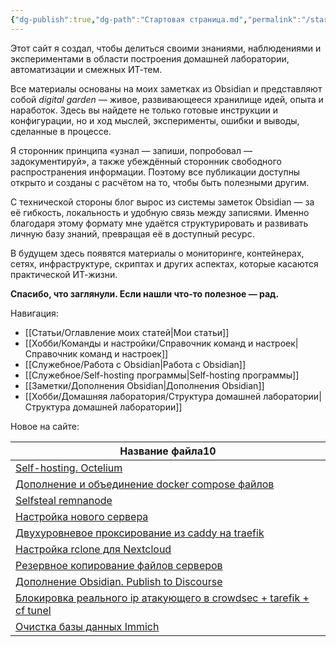 ```yaml
---
{"dg-publish":true,"dg-path":"Стартовая страница.md","permalink":"/startovaya-stranicza/","hide":true,"tags":["gardenEntry"],"created":"2024-09-02 20:49","updated":"2024-09-03T15:38:36+03:00"}
---
```


Этот сайт я создал, чтобы делиться своими знаниями, наблюдениями и экспериментами в области построения домашней лаборатории, автоматизации и смежных ИТ-тем.

Все материалы основаны на моих заметках из Obsidian и представляют собой _digital garden_ — живое, развивающееся хранилище идей, опыта и наработок. Здесь вы найдете не только готовые инструкции и конфигурации, но и ход мыслей, эксперименты, ошибки и выводы, сделанные в процессе.

Я сторонник принципа «узнал — запиши, попробовал — задокументируй», а также убеждённый сторонник свободного распространения информации. Поэтому все публикации доступны открыто и созданы с расчётом на то, чтобы быть полезными другим.

С технической стороны блог вырос из системы заметок Obsidian — за её гибкость, локальность и удобную связь между записями. Именно благодаря этому формату мне удаётся структурировать и развивать личную базу знаний, превращая её в доступный ресурс.

В будущем здесь появятся материалы о мониторинге, контейнерах, сетях, инфраструктуре, скриптах и других аспектах, которые касаются практической ИТ-жизни.

**Спасибо, что заглянули. Если нашли что-то полезное — рад.**

Навигация:
- [[Статьи/Оглавление моих статей\|Мои статьи]]
- [[Хобби/Команды и настройки/Справочник команд и настроек\|Справочник команд и настроек]]
- [[Служебное/Работа с Obsidian\|Работа с Obsidian]]
- [[Служебное/Self-hosting программы\|Self-hosting программы]]
- [[Заметки/Дополнения Obsidian\|Дополнения Obsidian]]
- [[Хобби/Домашняя лаборатория/Структура домашней лаборатории\|Структура домашней лаборатории]]

Новое на сайте:

<div><table class="dataview table-view-table"><thead class="table-view-thead"><tr class="table-view-tr-header"><th class="table-view-th"><span>Название файла</span><span class="dataview small-text">10</span></th></tr></thead><tbody class="table-view-tbody"><tr><td><span><a data-tooltip-position="top" aria-label="Заметки/Self-hosting. Octelium.md" data-href="Заметки/Self-hosting. Octelium.md" href="Заметки/Self-hosting. Octelium.md" class="internal-link data-link-icon data-link-icon-after data-link-text" target="_blank" rel="noopener nofollow" data-link-tags="" data-link-type="note" data-link-path="Заметки/Self-hosting. Octelium.md" style="--data-link-type: note; --data-link-path: Заметки/Self-hosting. Octelium.md;">Self-hosting. Octelium</a></span></td></tr><tr><td><span><a data-tooltip-position="top" aria-label="Заметки/Дополнение и объединение docker compose файлов.md" data-href="Заметки/Дополнение и объединение docker compose файлов.md" href="Заметки/Дополнение и объединение docker compose файлов.md" class="internal-link data-link-icon data-link-icon-after data-link-text" target="_blank" rel="noopener nofollow" data-link-tags="" data-link-type="note" data-link-path="Заметки/Дополнение и объединение docker compose файлов.md" style="--data-link-type: note; --data-link-path: Заметки/Дополнение и объединение docker compose файлов.md;">Дополнение и объединение docker compose файлов</a></span></td></tr><tr><td><span><a data-tooltip-position="top" aria-label="Хобби/Команды и настройки/Selfsteal remnanode.md" data-href="Хобби/Команды и настройки/Selfsteal remnanode.md" href="Хобби/Команды и настройки/Selfsteal remnanode.md" class="internal-link data-link-icon data-link-icon-after data-link-text" target="_blank" rel="noopener nofollow" data-link-tags="" data-link-type="comand" data-link-path="Хобби/Команды и настройки/Selfsteal remnanode.md" style="--data-link-type: comand; --data-link-path: Хобби/Команды и настройки/Selfsteal remnanode.md;">Selfsteal remnanode</a></span></td></tr><tr><td><span><a data-tooltip-position="top" aria-label="Заметки/Настройка нового сервера.md" data-href="Заметки/Настройка нового сервера.md" href="Заметки/Настройка нового сервера.md" class="internal-link data-link-icon data-link-icon-after data-link-text" target="_blank" rel="noopener nofollow" data-link-tags="" data-link-type="comand" data-link-path="Заметки/Настройка нового сервера.md" style="--data-link-type: comand; --data-link-path: Заметки/Настройка нового сервера.md;">Настройка нового сервера</a></span></td></tr><tr><td><span><a data-tooltip-position="top" aria-label="Заметки/Двухуровневое проксирование из caddy на traefik.md" data-href="Заметки/Двухуровневое проксирование из caddy на traefik.md" href="Заметки/Двухуровневое проксирование из caddy на traefik.md" class="internal-link data-link-icon data-link-icon-after data-link-text" target="_blank" rel="noopener nofollow" data-link-tags="" data-link-type="note" data-link-path="Заметки/Двухуровневое проксирование из caddy на traefik.md" style="--data-link-type: note; --data-link-path: Заметки/Двухуровневое проксирование из caddy на traefik.md;">Двухуровневое проксирование из caddy на traefik</a></span></td></tr><tr><td><span><a data-tooltip-position="top" aria-label="Заметки/Настройка rclone для Nextcloud.md" data-href="Заметки/Настройка rclone для Nextcloud.md" href="Заметки/Настройка rclone для Nextcloud.md" class="internal-link data-link-icon data-link-icon-after data-link-text" target="_blank" rel="noopener nofollow" data-link-tags="" data-link-type="note" data-link-path="Заметки/Настройка rclone для Nextcloud.md" style="--data-link-type: note; --data-link-path: Заметки/Настройка rclone для Nextcloud.md;">Настройка rclone для Nextcloud</a></span></td></tr><tr><td><span><a data-tooltip-position="top" aria-label="Заметки/Резервное копирование файлов серверов.md" data-href="Заметки/Резервное копирование файлов серверов.md" href="Заметки/Резервное копирование файлов серверов.md" class="internal-link data-link-icon data-link-icon-after data-link-text" target="_blank" rel="noopener nofollow" data-link-tags="" data-link-type="note" data-link-path="Заметки/Резервное копирование файлов серверов.md" style="--data-link-type: note; --data-link-path: Заметки/Резервное копирование файлов серверов.md;">Резервное копирование файлов серверов</a></span></td></tr><tr><td><span><a data-tooltip-position="top" aria-label="Заметки/Дополнение Obsidian. Publish to Discourse.md" data-href="Заметки/Дополнение Obsidian. Publish to Discourse.md" href="Заметки/Дополнение Obsidian. Publish to Discourse.md" class="internal-link data-link-icon data-link-icon-after data-link-text" target="_blank" rel="noopener nofollow" data-link-tags="" data-link-type="note" data-link-path="Заметки/Дополнение Obsidian. Publish to Discourse.md" style="--data-link-type: note; --data-link-path: Заметки/Дополнение Obsidian. Publish to Discourse.md;">Дополнение Obsidian. Publish to Discourse</a></span></td></tr><tr><td><span><a data-tooltip-position="top" aria-label="Заметки/Блокировка реального ip атакующего в crowdsec + tarefik + cf tunel.md" data-href="Заметки/Блокировка реального ip атакующего в crowdsec + tarefik + cf tunel.md" href="Заметки/Блокировка реального ip атакующего в crowdsec + tarefik + cf tunel.md" class="internal-link data-link-icon data-link-icon-after data-link-text" target="_blank" rel="noopener nofollow" data-link-tags="" data-link-type="note" data-link-path="Заметки/Блокировка реального ip атакующего в crowdsec + tarefik + cf tunel.md" style="--data-link-type: note; --data-link-path: Заметки/Блокировка реального ip атакующего в crowdsec + tarefik + cf tunel.md;">Блокировка реального ip атакующего в crowdsec + tarefik + cf tunel</a></span></td></tr><tr><td><span><a data-tooltip-position="top" aria-label="Заметки/Очистка базы данных Immich.md" data-href="Заметки/Очистка базы данных Immich.md" href="Заметки/Очистка базы данных Immich.md" class="internal-link data-link-icon data-link-icon-after data-link-text" target="_blank" rel="noopener nofollow" data-link-tags="" data-link-type="note" data-link-path="Заметки/Очистка базы данных Immich.md" style="--data-link-type: note; --data-link-path: Заметки/Очистка базы данных Immich.md;">Очистка базы данных Immich</a></span></td></tr></tbody></table></div>

